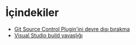 # İçindekiler

* [Git Source Control Plugin'ini devre dışı bırakma](disable-git-source-control-plugin.md)
* [Visual Studio build yavaşlığı](visual-studio-yavasligi.md)
